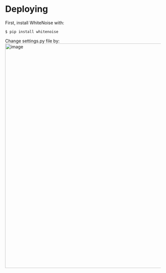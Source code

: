 # Deploying
First, install WhiteNoise with:
```
$ pip install whitenoise
```
Change settings.py file by:
<img width="729" alt="image" src="https://user-images.githubusercontent.com/78146447/128444829-26176b8b-a823-43ae-b99c-df3a577744db.png">

